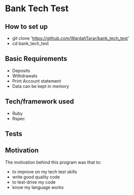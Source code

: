 # Bank Tech Test

## How to set up
- git clone 'https://github.com/WardahTarar/bank_tech_test'
- cd bank_tech_test

## Basic Requirements
- Deposits
- Withdrawals
- Print Account statement
- Data can be kept in memory

## Tech/framework used
- Ruby 
- Rspec

## Tests

## Motivation
The motivation behind this program was that to:
- to improve on my tech test skills
- write good quality code
- to test-drive my code
- know my language works
